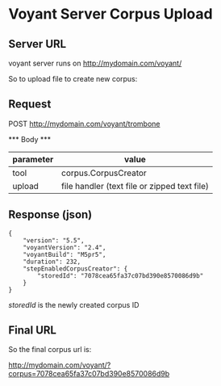 # Voyant Server Corpus Upload

## Server URL

voyant server runs on http://mydomain.com/voyant/

So to upload file to create new corpus:

## Request

POST http://mydomain.com/voyant/trombone

*** Body ***

|parameter	|value|
|-----------|--------------------------------------------
|tool 		|corpus.CorpusCreator
|upload		|file handler (text file or zipped text file)

## Response (json)
```
{
	"version": "5.5", 
	"voyantVersion": "2.4", 
	"voyantBuild": "M5pr5", 
	"duration": 232, 
	"stepEnabledCorpusCreator": {
		"storedId": "7078cea65fa37c07bd390e8570086d9b"
	}
}
```

*storedId* is the newly created corpus ID

## Final URL

So the final corpus url is:

http://mydomain.com/voyant/?corpus=7078cea65fa37c07bd390e8570086d9b

